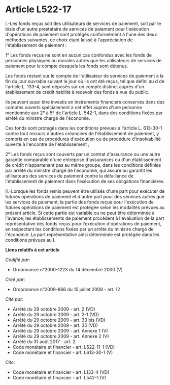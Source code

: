 # Article L522-17

I.-Les fonds reçus soit des utilisateurs de services de paiement, soit par le biais d'un autre prestataire de services de
paiement pour l'exécution d'opérations de paiement sont protégés conformément à l'une des deux méthodes suivantes, ce choix
étant laissé à l'appréciation de l'établissement de paiement : 

1° Les fonds reçus ne sont en aucun cas confondus avec les fonds de personnes physiques ou morales autres que les
utilisateurs de services de paiement pour le compte desquels les fonds sont détenus. 

Les fonds restant sur le compte de l'utilisateur de services de paiement à la fin du jour ouvrable suivant le jour où ils ont
été reçus, tel que défini au d de l'article L. 133-4, sont déposés sur un compte distinct auprès d'un établissement de crédit
habilité à recevoir des fonds à vue du public. 

Ils peuvent aussi être investis en instruments financiers conservés dans des comptes ouverts spécialement à cet effet auprès
d'une personne mentionnée aux 2° à 5° de l'article L. 542-1, dans des conditions fixées par arrêté du ministre chargé de
l'économie. 

Ces fonds sont protégés dans les conditions prévues à l'article L. 613-30-1 contre tout recours d'autres créanciers de
l'établissement de paiement, y compris en cas de procédures d'exécution ou de procédure d'insolvabilité ouverte à l'encontre
de l'établissement ; 

2° Les fonds reçus sont couverts par un contrat d'assurance ou une autre garantie comparable d'une entreprise d'assurances ou
d'un établissement de crédit n'appartenant pas au même groupe, dans les conditions définies par arrêté du ministre chargé de
l'économie, qui assure ou garantit les utilisateurs des services de paiement contre la défaillance de l'établissement de
paiement dans l'exécution de ses obligations financières. 

II.-Lorsque les fonds remis peuvent être utilisés d'une part pour exécuter de futures opérations de paiement et d'autre part
pour des services autres que les services de paiement, la partie des fonds reçue pour l'exécution de futures opérations de
paiement est protégée selon les modalités prévues au présent article. Si cette partie est variable ou ne peut être déterminée
à l'avance, les établissements de paiement procèdent à l'évaluation de la part représentative des fonds reçus pour
l'exécution d'opérations de paiement, en respectant les conditions fixées par un arrêté du ministre chargé de l'économie. La
part représentative ainsi déterminée est protégée dans les conditions prévues au I.

**Liens relatifs à cet article**

_Codifié par_:

  - Ordonnance n°2000-1223 du 14 décembre 2000 (V)

_Créé par_:

  - Ordonnance n°2009-866 du 15 juillet 2009 - art. 12

_Cité par_:

  - Arrêté du 29 octobre 2009 - art. 2 (VD)
  - Arrêté du 29 octobre 2009 - art. 2-1 (VD)
  - Arrêté du 29 octobre 2009 - art. 33 bis (VD)
  - Arrêté du 29 octobre 2009 - art. 35 (VD)
  - Arrêté du 29 octobre 2009 - art. Annexe 1 (V)
  - Arrêté du 29 octobre 2009 - art. Annexe 2 (V)
  - Arrêté du 31 août 2017 - art. 2
  - Code monétaire et financier - art. L522-11-1 (VD)
  - Code monétaire et financier - art. L613-30-1 (V)

_Cite_:

  - Code monétaire et financier - art. L133-4 (VD)
  - Code monétaire et financier - art. L542-1 (V)
